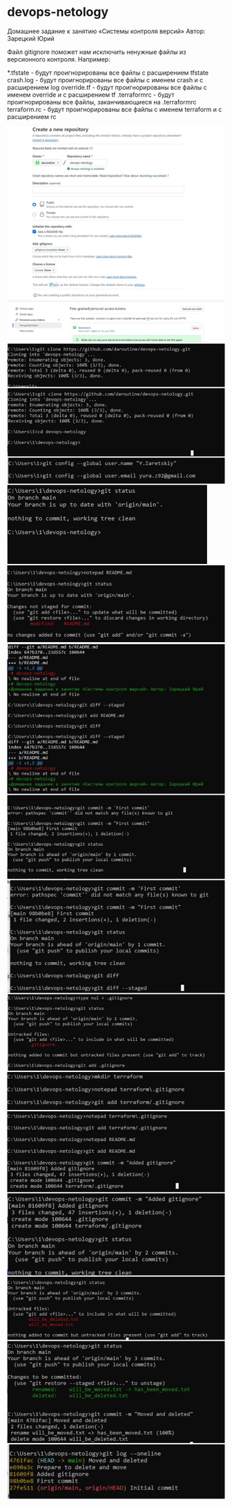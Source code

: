 # devops-netology
Домашнее задание к занятию «Системы контроля версий» Автор: Зарецкий Юрий

Файл gitignore поможет нам исключить ненужные файлы из версионного контроля. 
Например:

*.tfstate - будут проигнорированы все файлы с расширением tfstate
crash.log - будут проигнорированы все файлы с именем crash и с расширением log
override.tf - будут проигнорированы все файлы с именем override и с расширением tf
.terraformrc - будут проигнорированы все файлы, заканчивающиеся на .terraformrc
terraform.rc - будут проигнорированы все файлы с именем terraform и с расширением rc

![Скриншот 1](screenshots/1.jpg)
![Скриншот 2](screenshots/2.jpg)
![Скриншот 3](screenshots/3.jpg)
![Скриншот 4](screenshots/4.jpg)
![Скриншот 5](screenshots/5.jpg)
![Скриншот 6](screenshots/6.jpg)
![Скриншот 7](screenshots/7.jpg)
![Скриншот 8](screenshots/8.jpg)
![Скриншот 9](screenshots/9.jpg)
![Скриншот 10](screenshots/10.jpg)
![Скриншот 11](screenshots/11.jpg)
![Скриншот 12](screenshots/12.jpg)
![Скриншот 13](screenshots/13.jpg)
![Скриншот 14](screenshots/14.jpg)
![Скриншот 15](screenshots/15.jpg)
![Скриншот 16](screenshots/16.jpg)
![Скриншот 17](screenshots/17.jpg)
